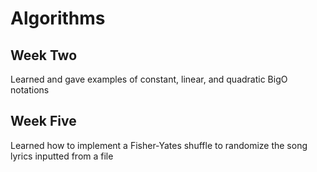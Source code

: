 # Algorithms

## Week Two

Learned and gave examples of constant, linear, and quadratic BigO notations


## Week Five

Learned how to implement a Fisher-Yates shuffle to randomize the song lyrics inputted from a file
